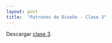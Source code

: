 ```yaml
---
layout: post
title:  "Patrones de Diseño - Clase 3"
---
```


Descargar [clase 3][clase-3].

[clase-3]: /assets/clase3-pdd.zip
